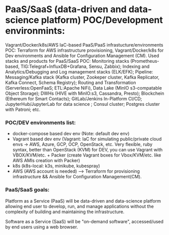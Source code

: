 # PaaS/SaaS (data-driven and data-science platform) POC/Development environmints:

Vagrant/Docker/k8s/AWS IaC-based PaaS/PaaS infrastucture/environments POC: Terraform for AWS infrastructure provisioning, Vagrant/Docker/k8s for Dev environments and Ansible for Configuration Management (CM). Used stacks and products for PaaS/SaaS POC: Monitoring stacks (Prometheus-based, TIG:Telegraf+InfluxDB+Grafana, Sensu, Zabbix); Indexing and Analytics/Debugging and Log management stacks (ELK/EFK); Pipeline: Messaging/Kafka stack (Kafka cluster, Zookeper cluster, Kafka Replicator, Kafka Connect, Schema Registry); Routing and Transformation (Serverless:OpenFaaS; ETL:Apache NiFi), Data Lake (MinIO s3-compatable Object Storage); DWHs (HIVE with MinIO:s3, Cassandra, Presto); Blockchein (Ethereum for Smart Contacts); GitLab/Jenkins In-Platform CI/CD; JupyterHub/JupyterLab for data science ; Consul cluster; Postgres cluster with Patroni; etc.

### POC/DEV environments list:

- docker-compose based dev env (Note: default dev env) 
- Vagrant based dev env (Vagrant: IaC for simulating public/private cloud envs -> AWS, Azure, GCP, OCP, OpenStack, etc. Very flexible, ruby syntax, better than OpenStack (KVM) for DEV, you can use Vagrant with VBOX/KVM/etc. + Packer (create Vagrant boxes for Vbox/KVM/etc. like AWS AMIs creation with Packer)
- k8s (k8s-local: k3s, minikube, kubespray)
- AWS (AWS account is needed) —> Terraform for provisioning infrastructure && Ansible for Configuration Management(CM). 

### PaaS/SaaS goals:

Platform as a Service (PaaS) will be data-driven and data-science platform allowing end user to develop, run, and manage applications without the complexity of building and maintaining the infrastructure.

Software as a Service (SaaS) will be "on-demand software", accessed/used by end users using a web browser.


